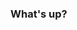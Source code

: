 ### What's up? 
<!--
**troymcsimov/troymcsimov** is a ✨ _special_ ✨ repository because its `README.md` (this file) appears on your GitHub profile.

Here are some ideas to get you started:

- 🔭 I’m currently working at U.S. Energy Development Corporation
- 🌱 I’m currently learning Data Science at SMU
- 👯 I’m looking to collaborate on Power Platform
- 🤔 I’m looking for help with Business Process Automation
- 💬 Ask me about volunteer opportunities
- 📫 How to reach me: https://www.linkedin.com/in/troy-mcsimov/
- ⚡ Fun fact: Grew up in Las Vegas, NV
-->
